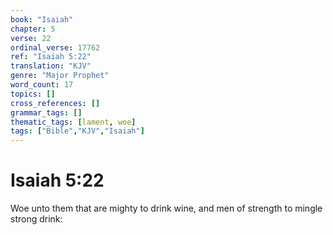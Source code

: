 ```yaml
---
book: "Isaiah"
chapter: 5
verse: 22
ordinal_verse: 17762
ref: "Isaiah 5:22"
translation: "KJV"
genre: "Major Prophet"
word_count: 17
topics: []
cross_references: []
grammar_tags: []
thematic_tags: [lament, woe]
tags: ["Bible","KJV","Isaiah"]
---
```


# Isaiah 5:22

Woe unto them that are mighty to drink wine, and men of strength to mingle strong drink:
